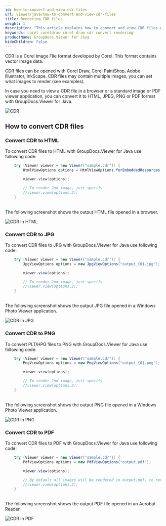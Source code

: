 ```yaml
---
id: how-to-convert-and-view-cdr-files
url: viewer/java/how-to-convert-and-view-cdr-files
title: Rendering CDR files
weight: 1
description: "This article explains how to convert and view CDR files with GroupDocs.Viewer within your Java applications."
keywords: corel coreldraw corel draw cdr convert rendering
productName: GroupDocs.Viewer for Java
hideChildren: False
---
```

CDR is a Corel Image File format developed by Corel. This format contains vector image data.

CDR files can be opened with Corel Draw, Corel PaintShop, Adobe Illustrator, InkScape. CDR files may contain multiple images, you can set what images to render (see examples).

In case you need to view a CDR file in a browser or a standard image or PDF viewer application, you can convert it to HTML, JPEG, PNG or PDF format with GroupDocs.Viewer for Java.

![CDR](/viewer/java/images/how-to-convert-and-view-cdr-files/sample.jpg)

## How to convert CDR files

### Convert CDR to HTML

To convert CDR files to HTML with GroupDocs.Viewer for Java use following code:

```java
    try (Viewer viewer = new Viewer("sample.cdr")) {
        HtmlViewOptions options = HtmlViewOptions.forEmbeddedResources("output_{0}.html");

        viewer.view(options);

        // To render 2nd image, just specify
        //viewer.view(options,2);
    }
```

\
The following screenshot shows the output HTML file opened in a browser.

![CDR in HTML](/viewer/java/images/how-to-convert-and-view-cdr-files/html.jpg)

### Convert CDR to JPG

To convert CDR files to JPG with GroupDocs.Viewer for Java use following code:

```java
    try (Viewer viewer = new Viewer("sample.cdr")) {
        JpgViewOptions options = new JpgViewOptions("output_{0}.jpg");

        viewer.view(options);

        // To render 2nd image, just specify
        //viewer.view(options,2);
    }
```

\
The following screenshot shows the output JPG file opened in a Windows Photo Viewer application.

![CDR in JPG](/viewer/java/images/how-to-convert-and-view-cdr-files/jpg.jpg)

### Convert CDR to PNG

To convert PLT/HPG files to PNG with GroupDocs.Viewer for Java use following code:

```java
    try (Viewer viewer = new Viewer("sample.cdr")) {
        PngViewOptions options = new PngViewOptions("output_{0}.png");

        viewer.view(options);

        // To render 2nd image, just specify
        //viewer.view(options,2);
    }
```

\
The following screenshot shows the output PNG file opened in a Windows Photo Viewer application.

![CDR in PNG](/viewer/java/images/how-to-convert-and-view-cdr-files/png.jpg)

### Convert CDR to PDF

To convert CDR files to PDF with GroupDocs.Viewer for Java use following code:

```java
    try (Viewer viewer = new Viewer("sample.cdr")) {
        PdfViewOptions options = new PdfViewOptions("output.pdf");

        viewer.view(options);

        // By default all images will be rendered in output.pdf, to render only 2nd image in output PDF
        //viewer.view(options,2);
    }
```

\
The following screenshot shows the output PDF file opened in an Acrobat Reader.

![CDR in PDF](/viewer/java/images/how-to-convert-and-view-cdr-files/pdf.jpg)
